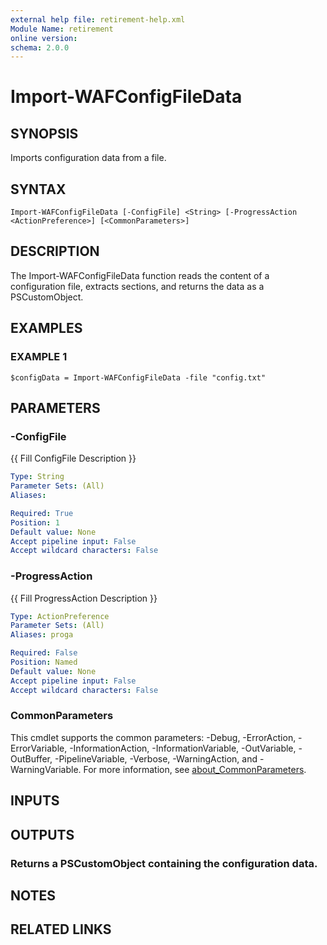 ```yaml
---
external help file: retirement-help.xml
Module Name: retirement
online version:
schema: 2.0.0
---
```


# Import-WAFConfigFileData

## SYNOPSIS
Imports configuration data from a file.

## SYNTAX

```
Import-WAFConfigFileData [-ConfigFile] <String> [-ProgressAction <ActionPreference>] [<CommonParameters>]
```

## DESCRIPTION
The Import-WAFConfigFileData function reads the content of a configuration file, extracts sections, and returns the data as a PSCustomObject.

## EXAMPLES

### EXAMPLE 1
```
$configData = Import-WAFConfigFileData -file "config.txt"
```

## PARAMETERS

### -ConfigFile
{{ Fill ConfigFile Description }}

```yaml
Type: String
Parameter Sets: (All)
Aliases:

Required: True
Position: 1
Default value: None
Accept pipeline input: False
Accept wildcard characters: False
```

### -ProgressAction
{{ Fill ProgressAction Description }}

```yaml
Type: ActionPreference
Parameter Sets: (All)
Aliases: proga

Required: False
Position: Named
Default value: None
Accept pipeline input: False
Accept wildcard characters: False
```

### CommonParameters
This cmdlet supports the common parameters: -Debug, -ErrorAction, -ErrorVariable, -InformationAction, -InformationVariable, -OutVariable, -OutBuffer, -PipelineVariable, -Verbose, -WarningAction, and -WarningVariable. For more information, see [about_CommonParameters](http://go.microsoft.com/fwlink/?LinkID=113216).

## INPUTS

## OUTPUTS

### Returns a PSCustomObject containing the configuration data.
## NOTES

## RELATED LINKS
